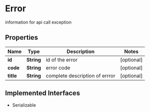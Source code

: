 

# Error

information for api call exception

## Properties

Name | Type | Description | Notes
------------ | ------------- | ------------- | -------------
**id** | **String** | id of the error |  [optional]
**code** | **String** | error code |  [optional]
**title** | **String** | complete description of errror |  [optional]


## Implemented Interfaces

* Serializable


